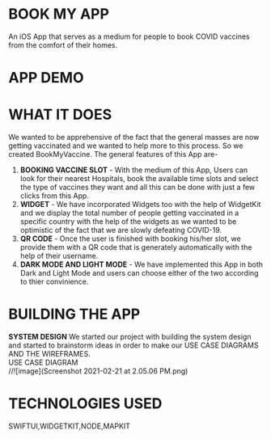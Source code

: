 # BOOK MY APP
An iOS App that serves as a medium for people to book COVID vaccines from the comfort of their homes.

# APP DEMO <br>


# WHAT IT DOES<br>
We wanted to be apprehensive of the fact that the general masses are now getting vaccinated and we wanted to help more to this process. So we created BookMyVaccine.
The general features of this App are-
1. **BOOKING VACCINE SLOT** - With the medium of this App, Users can look for their nearest Hospitals, book the available time slots and select the type of vaccines they want and all this can be done with just a few clicks from this App.
2. **WIDGET** - We have incorporated Widgets too with the help of WidgetKit and we display the total number of people getting vaccinated in a specific country with the help of the widgets as we wanted to be optimistic of the fact that we are slowly defeating COVID-19.
3. **QR CODE** - Once the user is finished with booking his/her slot, we provide them with a QR code that is generately automatically with the help of their username.
4.  **DARK MODE AND LIGHT MODE** - We have implemented this App in both Dark and Light Mode and users can choose either of the two according to thier convinience.

# BUILDING THE APP<br>
**SYSTEM DESIGN**
We started our project with building the system design and started to brainstorm ideas in order to make our USE CASE DIAGRAMS AND THE WIREFRAMES. <br>
USE CASE DIAGRAM<br>
//![image](Screenshot 2021-02-21 at 2.05.06 PM.png)<br>


# TECHNOLOGIES USED<br>
SWIFTUI,WIDGETKIT,NODE,MAPKIT




